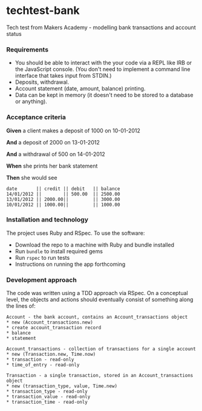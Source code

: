 # techtest-bank
Tech test from Makers Academy - modelling bank transactions and account status

### Requirements

* You should be able to interact with the your code via a REPL like IRB or the JavaScript console.  (You don't need to implement a command line interface that takes input from STDIN.)
* Deposits, withdrawal.
* Account statement (date, amount, balance) printing.
* Data can be kept in memory (it doesn't need to be stored to a database or anything).

### Acceptance criteria

**Given** a client makes a deposit of 1000 on 10-01-2012

**And** a deposit of 2000 on 13-01-2012

**And** a withdrawal of 500 on 14-01-2012

**When** she prints her bank statement

**Then** she would see

```
date       || credit || debit   || balance
14/01/2012 ||        || 500.00  || 2500.00
13/01/2012 || 2000.00||         || 3000.00
10/01/2012 || 1000.00||         || 1000.00
```

### Installation and technology

The project uses Ruby and RSpec. To use the software:

* Download the repo to a machine with Ruby and bundle installed
* Run `bundle` to install required gems
* Run `rspec` to run tests
* Instructions on running the app forthcoming

### Development approach

The code was written using a TDD approach via RSpec. On a conceptual level, the objects and actions should eventually consist of something along the lines of:

```
Account - the bank account, contains an Account_transactions object
* new (Account_transactions.new)
* create account_transaction record
* balance
* statement
```

```
Account_transactions - collection of transactions for a single account
* new (Transaction.new, Time.now)
* transaction - read-only
* time_of_entry - read-only
```

```
Transaction - a single transaction, stored in an Account_transactions object
* new (transaction_type, value, Time.new)
* transaction_type - read-only
* transaction_value - read-only
* transaction_time - read-only
```
